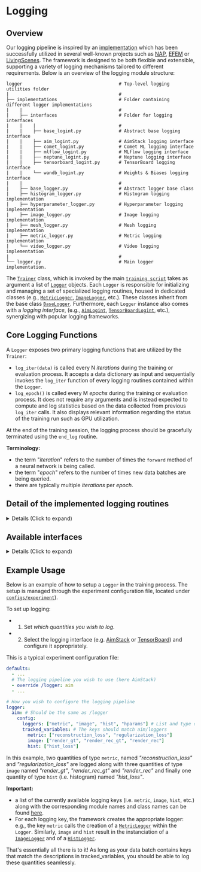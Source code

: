 # Logging

## Overview

Our logging pipeline is inspired by an [implementation](https://github.com/JiahuiLei/NAP/tree/main/logger) which has been successfully utilized in several well-known projects such as [NAP](https://github.com/JiahuiLei/NAP), [EFEM](https://github.com/JiahuiLei/EFEM) or [LivingScenes](https://github.com/GradientSpaces/LivingScenes). The framework is designed to be both flexible and extensible, supporting a variety of logging mechanisms tailored to different requirements. Below is an overview of the logging module structure:

```
logger                                    # Top-level logging utilities folder
|                                         #
├── implementations                       # Folder containing different logger implementations
|    |                                    #
|    ├── interfaces                       # Folder for logging interfaces
|    |    |                               #
|    |    ├── base_logint.py              # Abstract base logging interface
|    |    ├── aim_logint.py               # AimStack logging interface
|    |    ├── comet_logint.py             # Comet ML logging interface
|    |    ├── mlflow_logint.py            # MLflow logging interface
|    |    ├── neptune_logint.py           # Neptune logging interface
|    |    ├── tensorboard_logint.py       # TensorBoard logging interface
|    |    └── wandb_logint.py             # Weights & Biases logging interface
|    |                                    #
|    ├── base_logger.py                   # Abstract logger base class
|    ├── histogram_logger.py              # Histogram logging implementation
|    ├── hyperparameter_logger.py         # Hyperparameter logging implementation
|    ├── image_logger.py                  # Image logging implementation
|    ├── mesh_logger.py                   # Mesh logging implementation
|    ├── metric_logger.py                 # Metric logging implementation
|    └── video_logger.py                  # Video logging implementation
|                                         #
└── logger.py                             # Main logger implementation.
```
The [`Trainer`](../../trainers/acc_trainer.py) class, which is invoked by the main [`training script`](../../../scripts/accelerate/acc_train.py) takes as argument a list of [`Logger`](./logger.py) objects.
Each `Logger` is responsible for initializing and managing a set of specialized logging routines, housed in dedicated classes (e.g., [`MetricLogger`](./implementations/metric_logger.py), [`ImageLogger`](./implementations/image_logger.py), etc.). These classes inherit from the base class [`BaseLogger`](./implementations/base_logger.py). Furthermore, each `Logger` instance also comes with a *logging interface*, (e.g., [`AimLogint`](./implementations/interfaces/aim_logint.py), [`TensorBoardLogint`](./implementations/interfaces/tensorboard_logint.py), etc.), synergizing with popular logging frameworks.

## Core Logging Functions

A `Logger` exposes two primary logging functions that are utilized by the `Trainer`:
- `log_iter(data)` is called every N *iterations* during the training or evaluation process. It accepts a data dictionary as input and sequentially invokes the `log_iter` function of every logging routines contained within the `Logger`.
- `log_epoch()` is called every M *epochs* during the training or evaluation process. It does not require any arguments and is instead expected to compute and log statistics based on the data collected from previous `log_iter` calls. It also displays relevant information regarding the status of the training run such as GPU utilization. 

At the end of the training session, the logging process should be gracefully terminated using the `end_log` routine. 

**Terminology:**
- the term "*iteration*" refers to the number of times the `forward` method of a neural network is being called. 
- the term "*epoch*" refers to the number of times new data batches are being queried. 
- there are typically multiple *iterations* per *epoch*.

## Detail of the implemented logging routines
<details>
  <summary> Details (Click to expand) </summary>

- `MetricLogger`: used to log various metrics during the training and evaluation phases. Metrics are logged for each batch and summarized at the end of each epoch. This logger can also capture GPU memory consumption if configured to do so.
- `HistogramLogger`: logs histogram data, which can be useful for visualizing the distribution of activations and gradients in the neural network.
- `HyperparameterLogger`: allows logging hyperparameters.
- `MeshLogger`: allows logging meshes using the Open3D or Trimesh libraries.
- `ImageLogger`: saves image data during training and evaluation. This is particularly useful for logging example outputs from generative models.
- `VideoLogger`: saves video data, capturing sequences of images over time. This can be useful for tasks such as video prediction or action recognition.
</details>

## Available interfaces
<details>
  <summary> Details (Click to expand) </summary>

- `AimLogint` provides an [AimStack](https://aimstack.io/) logging interface. 
- `TensorBoardLogint` provides a [TensorBoard](https://www.tensorflow.org/tensorboard) logging interface.
- `CometLogint` provides a [Comet ML](https://www.comet.com) logging interface. 
- `MLFlowLogint` provides an [ML Flow](https://mlflow.org/) logging interface. 
- `NeptuneLogint` provides a [Neptune](https://neptune.ai/) logging interface. 
- `WandbLogint` provides a [Weights & Biases](https://wandb.ai) logging interface. 
</details>

## Example Usage

Below is an example of how to setup a `Logger` in the training process. The setup is managed through the experiment configuration file, located under [`configs/experiment`](../../../configs/experiment)).

To set up logging:
- 1. Set *which quantities you wish to log*.
- 2. Select the logging interface (e.g. [AimStack](https://aimstack.io/) or [TensorBoard](https://www.tensorflow.org/tensorboard)) and configure it appropriately.

This is a typical experiment configuration file:
```yaml
defaults:
  - ...
  # The logging pipeline you wish to use (here AimStack)
  - override /logger: aim  
  - ...

# How you wish to configure the logging pipeline
logger: 
  aim: # Should be the same as /logger
    config: 
      loggers: ["metric", "image", "hist", "hparams"] # List and type of logging implementations 
      tracked_variables: # The keys should match aim/loggers
        metric: ["reconstruction_loss", "regularization_loss"]
        image: ["render_gt", "render_rec_gt", "render_rec"]
        hist: ["hist_loss"]
```
In this example, two quantities of type `metric`, named *"reconstruction_loss"* and *"regularization_loss"* are logged along with three quantities of type `image` named *"render_gt"*, *"render_rec_gt"* and *"render_rec"* and finally one quantity of type `hist` (i.e. histogram) named *"hist_loss"*. 

**Important:** 
- a list of the currently available logging keys (i.e. `metric`, `image`, `hist`, etc.) along with the corresponding module names and class names can be found [here](implementations/__init__.py).
- For each logging key, the framework creates the appropriate logger: e.g., the key `metric` calls the creation of a [`MetricLogger`](./implementations/metric_logger.py) within the `Logger`. Similarly, `image` and `hist` result in the instanciation of a [`ImageLogger`](./implementations/image_logger.py) and of a [`HistLogger`](./implementations/histogram_logger.py).

That's essentially all there is to it! As long as your data batch contains keys that match the descriptions in tracked_variables, you should be able to log these quantities seamlessly.